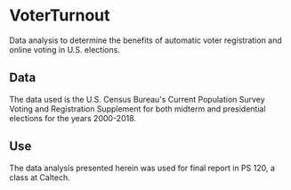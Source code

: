 # VoterTurnout
Data analysis to determine the benefits of automatic voter registration and online voting in U.S. elections.

## Data
The data used is the U.S. Census Bureau's Current Population Survey Voting and Registration Supplement for both midterm and presidential elections for the years 2000-2018.

## Use
The data analysis presented herein was used for final report in PS 120, a class at Caltech.
